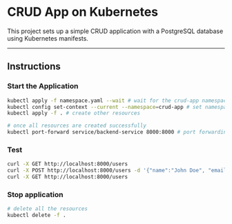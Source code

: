 # CRUD App on Kubernetes

This project sets up a simple CRUD application with a PostgreSQL database using Kubernetes manifests.

---

## Instructions

### Start the Application

```sh
kubectl apply -f namespace.yaml --wait # wait for the crud-app namespace to get created
kubectl config set-context --current --namespace=crud-app # set namespace in current context
kubectl apply -f . # create other resources

# once all resources are created successfully
kubectl port-forward service/backend-service 8000:8000 # port forwarding to access service
```

### Test

```sh
curl -X GET http://localhost:8000/users
curl -X POST http://localhost:8000/users -d '{"name":"John Doe", "email":"jdoe@example.com"}' -H "Content-Type: application/json"
curl -X GET http://localhost:8000/users
```

### Stop application

```sh
# delete all the resources
kubectl delete -f .
```
 